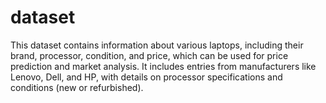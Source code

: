 # dataset
This dataset contains information about various laptops, including their brand, processor, condition, and price, which can be used for price prediction and market analysis. It includes entries from manufacturers like Lenovo, Dell, and HP, with details on processor specifications and conditions (new or refurbished).

